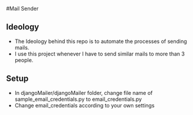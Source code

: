 #Mail Sender

## Ideology 
* The Ideology behind this repo is to automate the processes of sending mails. 
* I use this project whenever I have to send similar mails to more than 3 people.

## Setup
* In djangoMailer/djangoMailer folder, change file name of sample_email_credentials.py  to email_credentials.py 
* Change email_credentials according to your own settings
